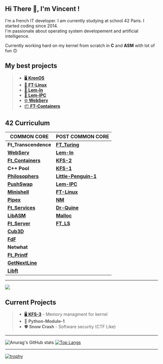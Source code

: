 ## Hi There 👋, I'm Vincent !

I'm a french IT developer. I am currently studying at school 42 Paris. I started coding since 2014.<br>
I'm passionate about operating system developement and artificial intelligence.<br>

Currently working hard on my kernel from scratch in **C** and **ASM** with lot of fun 🙃

## My best projects

> - <a href="https://github.com/vvaucoul/KronOS">🖥️ **KronOS**</a><br>
> - <a href="https://github.com/vvaucoul/FT_Linux">🐧 **FT-Linux**</a>
> - <a href="https://github.com/vvaucoul/Lem-in">🐜 **Lem-In**</a>
> - <a href="https://github.com/vvaucoul/Lem-IPC">📡 **Lem-IPC**</a>
> - <a href="https://github.com/vvaucoul/WebServ">🌐 **WebServ**</a>
> - <a href="https://github.com/vvaucoul/Ft_Containers">📦 **FT-Containers**</a>

## 42 Curriculum

| **COMMON CORE** | **POST COMMON CORE**|
| ----------- | ----------- |
| **Ft_Transcendence** | <a href="https://github.com/vvaucoul/Ft_Turing">**FT_Turing**</a> |
| <a href="https://github.com/vvaucoul/WebServ">**WebServ**</a> | <a href="https://github.com/vvaucoul/Lem-in">**Lem-In**</a> |
| <a href="https://github.com/vvaucoul/Ft_Containers">**Ft_Containers**</a> | <a href="https://github.com/vvaucoul/KronOS">**KFS-2**</a> |
| **C++ Pool** | <a href="https://github.com/vvaucoul/KronOS">**KFS-1**</a> |
| <a href="https://github.com/vvaucoul/Philosophers">**Philosophers**</a> | <a href="https://github.com/vvaucoul/Little-Penguin-1">**Little-Penguin-1**</a> |
| <a href="https://github.com/vvaucoul/Push_Swap">**PushSwap**</a> | <a href="https://github.com/vvaucoul/Lem-IPC">**Lem-IPC**</a> |
| <a href="https://github.com/vvaucoul/Minishell">**Minishell**</a> | <a href="https://github.com/vvaucoul/FT_Linux">**FT-Linux**</a> |
| <a href="https://github.com/vvaucoul/Pipex">**Pipex**</a> | <a href="https://github.com/vvaucoul/nm">**NM**</a> |
| <a href="https://github.com/vvaucoul/Ft_Services">**Ft_Services**</a> | <a href="https://github.com/vvaucoul/Dr-Quine">**Dr-Quine**</a> |
| <a href="https://github.com/vvaucoul/LibASM">**LibASM**</a> | <a href="https://github.com/vvaucoul/Malloc">**Malloc**</a> |
| <a href="https://github.com/vvaucoul/Ft_Server">**Ft_Server**</a> | <a href="https://github.com/vvaucoul/ft_ls">**FT_LS**</a> |
| <a href="https://github.com/vvaucoul/Cub3D">**Cub3D**</a> |
| <a href="https://github.com/vvaucoul/FdF">**FdF**</a> |
| **Netwhat** |
| <a href="https://github.com/vvaucoul/Ft_Printf">**Ft_Printf**</a> |
| <a href="https://github.com/vvaucoul/get_next_line">**GetNextLine**</a> |
| <a href="https://github.com/vvaucoul/Libft">**Libft**</a> |

---

<a href="https://github.com/JaeSeoKim/badge42">
  <img align="middle" src="https://badge42.vercel.app/api/v2/cl1up6ty6004409mq6xpnytje/stats?cursusId=21&coalitionId=48" />
</a>


## Current Projects

> - <a href="https://github.com/vvaucoul/KronOS/tree/work-in-progress">🖥️ **KFS-3**</a> - Memory managment for kernel<br>
> - 🐍 **Python-Module-1**<br>
> - 🛡️ **Snow Crash** - Software security (CTF Like)<br>

---

 ![Anurag's GitHub stats](https://github-readme-stats.vercel.app/api?username=vvaucoul&show_icons=true&theme=dark)
[![Top Langs](https://github-readme-stats.vercel.app/api/top-langs/?username=vvaucoul&layout=compact&theme=dark)](https://github.com/anuraghazra/github-readme-stats)

---

[![trophy](https://github-profile-trophy.vercel.app/?username=vvaucoul&theme=darkhub&column=8&margin-w=15&margin-h=15)](https://github.com/ryo-ma/github-profile-trophy)
